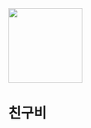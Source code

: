 <img src="https://user-images.githubusercontent.com/36878049/161387566-1fc4c364-c9d7-454e-9450-1b217e8f19c6.jpg" width="150" height="150">

# 친구비
